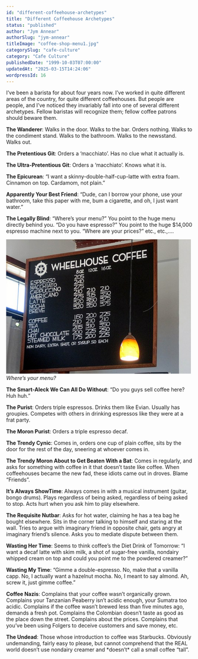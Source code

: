 ```yaml
---
id: "different-coffeehouse-archetypes"
title: "Different Coffeehouse Archetypes"
status: "published"
author: "Jym Annear"
authorSlug: "jym-annear"
titleImage: "coffee-shop-menu1.jpg"
categorySlug: "cafe-culture"
category: "Cafe Culture"
publishedDate: "1999-10-03T07:00:00"
updatedAt: "2025-03-15T14:24:06"
wordpressId: 16
---
```


I’ve been a barista for about four years now. I’ve worked in quite different areas of the country, for quite different coffeehouses. But people are people, and I’ve noticed they invariably fall into one of several different archetypes. Fellow baristas will recognize them; fellow coffee patrons should beware them.

**The Wanderer**: Walks in the door. Walks to the bar. Orders nothing. Walks to the condiment stand. Walks to the bathroom. Walks to the newsstand. Walks out.

**The Pretentious Git**: Orders a ‘macchiato’. Has no clue what it actually is.

**The Ultra-Pretentious Git**: Orders a ‘macchiato’. Knows what it is.

**The Epicurean**: “I want a skinny-double-half-cup-latte with extra foam. Cinnamon on top. Cardamom, not plain.”

**Apparently Your Best Friend**: “Dude, can I borrow your phone, use your bathroom, take this paper with me, bum a cigarette, and oh, I just want water.”

**The Legally Blind**: “Where’s your menu?” You point to the huge menu directly behind you. “Do you have espresso?” You point to the huge $14,000 espresso machine next to you. “Where are your prices?” etc., etc.,….

![Coffee Shop Menu](coffee-shop-menu1.jpg)  
*Where’s your menu?*

**The Smart-Aleck We Can All Do Without**: “Do you guys sell coffee here? Huh huh.”

**The Purist**: Orders triple espressos. Drinks them like Evian. Usually has groupies. Competes with others in drinking espressos like they were at a frat party.

**The Moron Purist**: Orders a triple espresso decaf.

**The Trendy Cynic**: Comes in, orders one cup of plain coffee, sits by the door for the rest of the day, sneering at whoever comes in.

**The Trendy Moron About to Get Beaten With a Bat**: Comes in regularly, and asks for something with coffee in it that doesn’t taste like coffee. When coffeehouses became the new fad, these idiots came out in droves. Blame “Friends”.

**It’s Always ShowTime**: Always comes in with a musical instrument (guitar, bongo drums). Plays regardless of being asked, regardless of being asked to stop. Acts hurt when you ask him to play elsewhere.

**The Requisite Nutbar**: Asks for hot water, claiming he has a tea bag he bought elsewhere. Sits in the corner talking to himself and staring at the wall. Tries to argue with imaginary friend in opposite chair, gets angry at imaginary friend’s silence. Asks you to mediate dispute between them.

**Wasting Her Time**: Seems to think coffee’s the Diet Drink of Tomorrow: “I want a decaf latte with skim milk, a shot of sugar-free vanilla, nondairy whipped cream on top and could you point me to the powdered creamer?”

**Wasting My Time**: “Gimme a double-espresso. No, make that a vanilla capp. No, I actually want a hazelnut mocha. No, I meant to say almond. Ah, screw it, just gimme coffee.”

**Coffee Nazis**: Complains that your coffee wasn’t organically grown. Complains your Tanzanian Peaberry isn’t acidic enough, your Sumatra too acidic. Complains if the coffee wasn’t brewed less than five minutes ago, demands a fresh pot. Complains the Colombian doesn’t taste as good as the place down the street. Complains about the prices. Complains that you’ve been using Folgers to deceive customers and save money, etc.

**The Undead**: Those whose introduction to coffee was Starbucks. Obviously undemanding, fairly easy to please, but cannot comprehend that the REAL world doesn’t use nondairy creamer and \*doesn’t\* call a small coffee “tall”.
